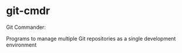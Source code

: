 git-cmdr
=====

Git Commander:

Programs to manage multiple Git repositories as a single development environment

